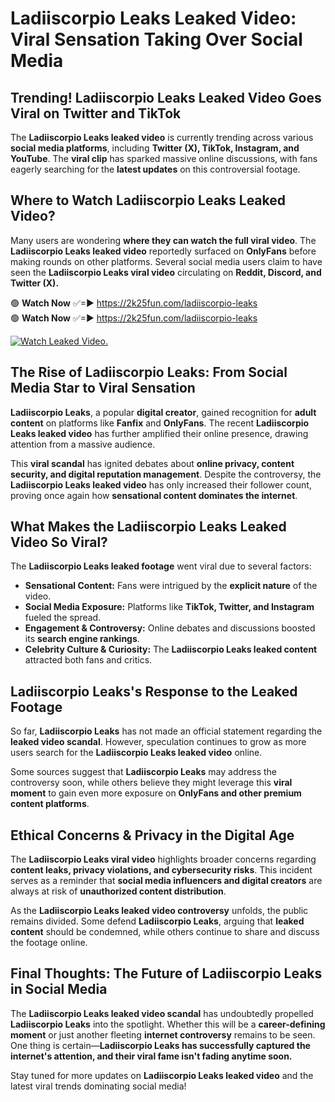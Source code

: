 # Ladiiscorpio Leaks Leaked Video: Viral Sensation Taking Over Social Media

## **Trending! Ladiiscorpio Leaks Leaked Video Goes Viral on Twitter and TikTok**
The **Ladiiscorpio Leaks leaked video** is currently trending across various **social media platforms**, including **Twitter (X), TikTok, Instagram, and YouTube**. The **viral clip** has sparked massive online discussions, with fans eagerly searching for the **latest updates** on this controversial footage.

## **Where to Watch Ladiiscorpio Leaks Leaked Video?**
Many users are wondering **where they can watch the full viral video**. The **Ladiiscorpio Leaks leaked video** reportedly surfaced on **OnlyFans** before making rounds on other platforms. Several social media users claim to have seen the **Ladiiscorpio Leaks viral video** circulating on **Reddit, Discord, and Twitter (X).**

🟢 **Watch Now** ✅=► https://2k25fun.com/ladiiscorpio-leaks  
🟢 **Watch Now** ✅=► https://2k25fun.com/ladiiscorpio-leaks  

[![Watch Leaked Video.](https://miro.medium.com/v2/resize:fit:828/format:webp/1*cilzJN44JGOrTw9NJCrNHA.gif "Watch Leaked Video")](https://2k25fun.com/ladiiscorpio-leaks)

## **The Rise of Ladiiscorpio Leaks: From Social Media Star to Viral Sensation**
**Ladiiscorpio Leaks**, a popular **digital creator**, gained recognition for **adult content** on platforms like **Fanfix** and **OnlyFans**. The recent **Ladiiscorpio Leaks leaked video** has further amplified their online presence, drawing attention from a massive audience.

This **viral scandal** has ignited debates about **online privacy, content security, and digital reputation management**. Despite the controversy, the **Ladiiscorpio Leaks leaked video** has only increased their follower count, proving once again how **sensational content dominates the internet**.

## **What Makes the Ladiiscorpio Leaks Leaked Video So Viral?**
The **Ladiiscorpio Leaks leaked footage** went viral due to several factors:
- **Sensational Content:** Fans were intrigued by the **explicit nature** of the video.
- **Social Media Exposure:** Platforms like **TikTok, Twitter, and Instagram** fueled the spread.
- **Engagement & Controversy:** Online debates and discussions boosted its **search engine rankings**.
- **Celebrity Culture & Curiosity:** The **Ladiiscorpio Leaks leaked content** attracted both fans and critics.

## **Ladiiscorpio Leaks's Response to the Leaked Footage**
So far, **Ladiiscorpio Leaks** has not made an official statement regarding the **leaked video scandal**. However, speculation continues to grow as more users search for the **Ladiiscorpio Leaks leaked video** online.

Some sources suggest that **Ladiiscorpio Leaks** may address the controversy soon, while others believe they might leverage this **viral moment** to gain even more exposure on **OnlyFans and other premium content platforms**.

## **Ethical Concerns & Privacy in the Digital Age**
The **Ladiiscorpio Leaks viral video** highlights broader concerns regarding **content leaks, privacy violations, and cybersecurity risks**. This incident serves as a reminder that **social media influencers and digital creators** are always at risk of **unauthorized content distribution**.

As the **Ladiiscorpio Leaks leaked video controversy** unfolds, the public remains divided. Some defend **Ladiiscorpio Leaks**, arguing that **leaked content** should be condemned, while others continue to share and discuss the footage online.

## **Final Thoughts: The Future of Ladiiscorpio Leaks in Social Media**
The **Ladiiscorpio Leaks leaked video scandal** has undoubtedly propelled **Ladiiscorpio Leaks** into the spotlight. Whether this will be a **career-defining moment** or just another fleeting **internet controversy** remains to be seen. One thing is certain—**Ladiiscorpio Leaks has successfully captured the internet's attention, and their viral fame isn't fading anytime soon.**

Stay tuned for more updates on **Ladiiscorpio Leaks leaked video** and the latest viral trends dominating social media!